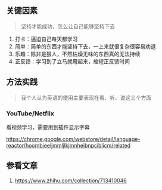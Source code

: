 ## 关键因素

> 坚持才能成功，怎么让自己能够坚持下去

1. 打卡：逼迫自己每天都学习
2. 简单：简单的东西才能坚持下去，一上来就很复杂很容易劝退
3. 乐趣：除非是狠人，不然枯燥无味的东西真的无法持续
4. 正反馈：学习到了立马就用起来，缩短正反馈时间

## 方法实践

> 我个人认为英语的使用主要表现在看、听、说这三个方面

### YouTube/Netflix

看视频学习，需要用到插件显示字幕

https://chrome.google.com/webstore/detail/language-reactor/hoombieeljmmljlkjmnheibnpciblicm/related

## 参看文章

1. https://www.zhihu.com/collection/713410046